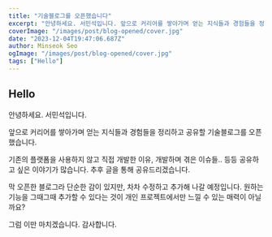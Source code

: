 ```yaml
---
title: "기술블로그를 오픈했습니다"
excerpt: "안녕하세요. 서민석입니다. 앞으로 커리어를 쌓아가며 얻는 지식들과 경험들을 정리하고 공유할 기술블로그를 오픈했습니다."
coverImage: "/images/post/blog-opened/cover.jpg"
date: "2023-12-04T19:47:06.687Z"
author: Minseok Seo
ogImage: "/images/post/blog-opened/cover.jpg"
tags: ["Hello"]
---
```


## Hello

안녕하세요. 서민석입니다.

앞으로 커리어를 쌓아가며 얻는 지식들과 경험들을 정리하고 공유할 기술블로그를 오픈했습니다.

기존의 플랫폼을 사용하지 않고 직접 개발한 이유, 개발하며 겪은 이슈들.. 등등 공유하고 싶은 이야기가 많습니다. 추후 글을 통해 공유드리겠습니다.

막 오픈한 블로그라 단순한 감이 있지만, 차차 수정하고 추가해 나갈 예정입니다. 원하는 기능을 그때그때 추가할 수 있다는 것이 개인 프로젝트에서만 느낄 수 있는 매력이 아닐까요?

그럼 이만 마치겠습니다. 감사합니다.
